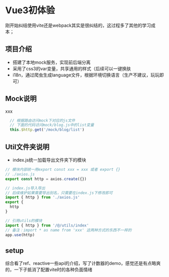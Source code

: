 # Vue3初体验

  刚开始纠结使用vite还是webpack其实是很纠结的，这过程多了其他的学习成本；

## 项目介绍

  - 搭建了本地mock服务，实现前后端分离
  - 采用了css3的var变量，共享通用的样式（后续可以一键换肤
  - i18n，通过爬虫生成language文件，根据环境切换语言（生产不建议，玩玩即可）


## Mock说明

  xxx
  ```js
    // 根据路由访问mock下对应的js文件
    // 下面的代码访问mock/blog.js中的list变量
    this.$http.get('/mock/blog/list')
  ```

## Util文件夹说明

  - index.js统一加载导出文件夹下的模块
  
  ```js
  // 模块内部统一用export const xxx = xxx 或者 export {}
  // ./axios.js
  export const http = axios.create({})

  // index.js导入导出
  // 后续维护如果需要导出别名，只需要在index.js下修改即可
  import { http } from './axios.js'
  export {
    http
  }

  // 引用utils的模块
  import { http } from '/@/utils/index'
  // 备注：import * as name from 'xxx' 这两种方式的东西不一样的
  app.use(http)
  ```

## setup

  综合看了ref、reactive一些api的介绍，写了计数器的demo，感觉还是有点略爽的，一下子抵消了配置vite时的各种负面情绪
